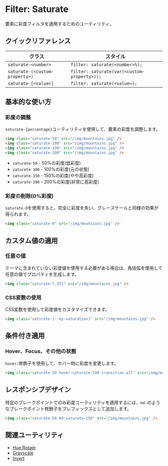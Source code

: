# Filter: Saturate

要素に彩度フィルタを適用するためのユーティリティ。

## クイックリファレンス

| クラス | スタイル |
|--------|---------|
| `saturate-<number>` | `filter: saturate(<number>%);` |
| `saturate-(<custom-property>)` | `filter: saturate(var(<custom-property>));` |
| `saturate-[<value>]` | `filter: saturate(<value>);` |

## 基本的な使い方

### 彩度の調整

`saturate-{percentage}`ユーティリティを使用して、要素の彩度を調整します。

```html
<img class="saturate-50" src="/img/mountains.jpg" />
<img class="saturate-100" src="/img/mountains.jpg" />
<img class="saturate-150" src="/img/mountains.jpg" />
<img class="saturate-200" src="/img/mountains.jpg" />
```

- `saturate-50` - 50%の彩度(低彩度)
- `saturate-100` - 100%の彩度(元の状態)
- `saturate-150` - 150%の彩度(やや高彩度)
- `saturate-200` - 200%の彩度(非常に高彩度)

### 彩度の削除(0%彩度)

`saturate-0`を使用すると、完全に彩度を失い、グレースケールと同様の効果が得られます。

```html
<img class="saturate-0" src="/img/mountains.jpg" />
```

## カスタム値の適用

### 任意の値

テーマに含まれていない彩度値を使用する必要がある場合は、角括弧を使用して任意の値でプロパティを生成します。

```html
<img class="saturate-[.25]" src="/img/mountains.jpg" />
```

### CSS変数の使用

CSS変数を使用して彩度値をカスタマイズできます。

```html
<img class="saturate-(--my-saturation)" src="/img/mountains.jpg" />
```

## 条件付き適用

### Hover、Focus、その他の状態

`hover:`修飾子を使用して、ホバー時に彩度を変更します。

```html
<img class="saturate-50 hover:saturate-100 transition-all" src="/img/mountains.jpg" />
```

## レスポンシブデザイン

特定のブレークポイントでのみ彩度ユーティリティを適用するには、`md:`のようなブレークポイント修飾子をプレフィックスとして追加します。

```html
<img class="saturate-50 md:saturate-150" src="/img/mountains.jpg" />
```

## 関連ユーティリティ

- [Hue Rotate](/docs/hue-rotate)
- [Grayscale](/docs/grayscale)
- [Invert](/docs/invert)

